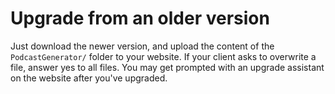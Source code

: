 # Upgrade from an older version

Just download the newer version, and upload the content of the
`PodcastGenerator/` folder to your website. If your client asks to overwrite a
file, answer yes to all files. You may get prompted with an upgrade assistant
on the website after you've upgraded.
